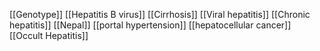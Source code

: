 [[Genotype]]
[[Hepatitis B virus]]
[[Cirrhosis]]
[[Viral hepatitis]]
[[Chronic hepatitis]]
[[Nepal]]
[[portal hypertension]]
[[hepatocellular cancer]]
[[Occult Hepatitis]]
